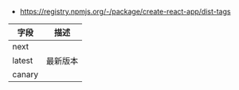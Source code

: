 * https://registry.npmjs.org/-/package/create-react-app/dist-tags

| 字段   | 描述     |
| ------ | -------- |
| next   |          |
| latest | 最新版本 |
| canary |          |

